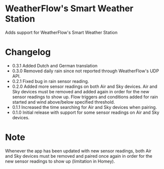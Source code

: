 # WeatherFlow's Smart Weather Station

Adds support for WeatherFlow's Smart Weather Station

# Changelog 

* 0.3.1 Added Dutch and German translation
* 0.3.0 Removed daily rain since not reported through WeatherFlow's UDP API.
* 0.2.1 Fixed bug in rain sensor reading.
* 0.2.0 Added more sensor readings on both Air and Sky devices. Air and Sky devices must be removed and added again in order for the new sensor readings to show up. Flow triggers and conditions added for rain started and wind above/below specified threshold.
* 0.1.1 Increased the time searching for Air and Sky devices when pairing.
* 0.1.0 Initial release with support for some sensor readings on Air and Sky devices.

# Note

Whenever the app has been updated with new sensor readings, both Air and Sky devices must be removed and paired once again in order for the new sensor readings to show up (limitation in Homey).